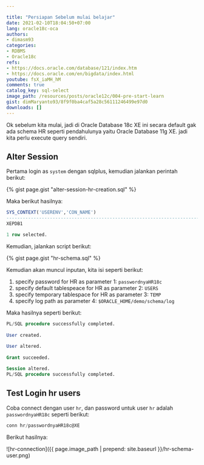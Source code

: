 ```yaml
---

title: "Persiapan Sebelum mulai belajar"
date: 2021-02-10T18:04:50+07:00
lang: oracle18c-oca
authors:
- dimasm93
categories:
- RDBMS
- Oracle18c
refs: 
- https://docs.oracle.com/database/121/index.htm
- https://docs.oracle.com/en/bigdata/index.html
youtube: fsX_iaMH_hM
comments: true
catalog_key: sql-select
image_path: /resources/posts/oracle12c/004-pre-start-learn
gist: dimMaryanto93/8f9f0ba4caf5a28c56111246499e97d0
downloads: []
---
```


Ok sebelum kita mulai, jadi di Oracle Database 18c XE ini secara default gak ada schema HR seperti pendahulunya yaitu Oracle Database 11g XE. jadi kita perlu execute query sendiri.

<!--more-->

## Alter Session

Pertama login as `system` dengan sqlplus, kemudian jalankan perintah berikut:

{% gist page.gist "alter-session-hr-creation.sql" %}

Maka berikut hasilnya:

```sql
SYS_CONTEXT('USERENV','CON_NAME')
--------------------------------------------------------------------------------
XEPDB1

1 row selected.
```

Kemudian, jalankan script berikut:

{% gist page.gist "hr-schema.sql" %}

Kemudian akan muncul inputan, kita isi seperti berikut:

1. specify password for HR as parameter 1: `passwordnyaHR18c`
2. specify default tablespeace for HR as parameter 2: `USERS`
3. specify temporary tablespace for HR as parameter 3: `TEMP`
4. specify log path as parameter 4: `$ORACLE_HOME/demo/schema/log`

Maka hasilnya seperti berikut:

```sql
PL/SQL procedure successfully completed.
 
User created.
 
User altered.
 
Grant succeeded.

Session altered.
PL/SQL procedure successfully completed.
```

## Test Login hr users

Coba connect dengan user `hr`, dan password untuk user `hr` adalah `passwordnyaHR18c` seperti berikut:

```sql
conn hr/passwordnyaHR18c@XE
```

Berikut hasilnya:

![hr-connection]({{ page.image_path | prepend: site.baseurl }}/hr-schema-user.png)

